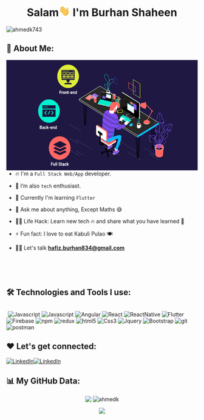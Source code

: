 <h1 align="center">Salam<img src="https://raw.githubusercontent.com/ABSphreak/ABSphreak/master/gifs/Hi.gif" width="30px"> I'm Burhan Shaheen</h1>
<p align="left"> <img src="https://komarev.com/ghpvc/?username=ahmedk743&label=Profile%20views&color=129e00&style=plastic" alt="ahmedk743" /> </p>

## 👨 About Me:

<img  src="./fullstackdeveloper.gif" height="290px" align="right" />

- :fire: I'm a `Full Stack Web/App` developer.

- 🔭 I’m also `tech` enthusiast.

- 🌱 Currently I'm learning `Flutter`

- 💬 Ask me about anything, Except Maths :sweat_smile:

- 👨‍💻 Life Hack: Learn new tech :fire: and share what you have learned :tada:

- ⚡ Fun fact: I love to eat Kabuli Pulao 🍽

- 🙋‍♂️ Let's talk **hafiz.burhan834@gmail.com**

<br />
<br />
<br />

## 🛠️ Technologies and Tools I use:

<p>
  <img alt"C++" src"https://img.shields.io/badge/C%2B%2B-00599C?style=for-the-badge&logo=c%2B%2B&logoColor=white" height="25px"/>
 <img alt="Javascript" src="https://img.shields.io/badge/typescript-%23007ACC.svg?style=for-the-badge&logo=typescript&logoColor=white"  height="25px"/>
 <img alt="Javascript" src="https://img.shields.io/badge/JavaScript-323330?style=for-the-badge&logo=javascript&logoColor=F7DF1E"  height="25px"/>
 <img alt="Angular" src="https://img.shields.io/badge/Angular-DD0031?style=for-the-badge&logo=angular&logoColor=white" height="25px"/>
 <img alt="React" src="https://img.shields.io/badge/React-20232A?style=for-the-badge&logo=react&logoColor=61DAFB" height="25px"/>
 <img alt="ReactNative" src="https://img.shields.io/badge/react_native-%2320232a.svg?style=for-the-badge&logo=react&logoColor=%2361DAFB" height="25px"/>
 <img alt="Flutter" src="https://img.shields.io/badge/Flutter-02569B?style=for-the-badge&logo=flutter&logoColor=white" height="25px"/>
 
 
 <img alt="Firebase" src="https://img.shields.io/badge/firebase-%23039BE5.svg?style=for-the-badge&logo=firebase"  height="25px"/>
 

<img alt="npm" src="https://img.shields.io/badge/NPM-%23000000.svg?style=for-the-badge&logo=npm&logoColor=white" height="25px"/>
<img alt="redux" src="https://img.shields.io/badge/-Redux-764ABC?style=flat-square&logo=redux&logoColor=white" height="25px"/>
 
<!-- <img alt="Tailwidcss" src="https://img.shields.io/badge/Tailwind_CSS-38B2AC?style=for-the-badge&logo=tailwind-css&logoColor=white" height="25px"/> -->

<!-- <img alt="Material UI" src="https://img.shields.io/badge/Material--UI-0081CB?style=for-the-badge&logo=material-ui&logoColor=white" height="25px"/> -->
<!-- <img alt="Python" src="https://img.shields.io/badge/Python-14354C?style=for-the-badge&logo=python&logoColor=white" height="25px"/> -->
<!-- <img alt="Markdown" src="https://img.shields.io/badge/Markdown-000000?style=for-the-badge&logo=markdown&logoColor=white"  height="25px"/> -->
<img alt="html5" src="https://img.shields.io/badge/HTML5-E34F26?style=for-the-badge&logo=html5&logoColor=white" height="25px"/>
<img alt="Css3" src="https://img.shields.io/badge/CSS3-1572B6?style=for-the-badge&logo=css3&logoColor=white" height="25px"/>
<img alt="Jquery" src="https://img.shields.io/badge/jquery-%230769AD.svg?style=for-the-badge&logo=jquery&logoColor=white" height="25px"/>
 <img alt="Bootstrap" src="https://img.shields.io/badge/Bootstrap-563D7C?style=for-the-badge&logo=bootstrap&logoColor=white" height="25px"/>
 
<img alt="git" src="https://img.shields.io/badge/-Git-F05032?style=flat-square&logo=git&logoColor=white" height="25px"/>
<!-- <img alt="Brave browser" src="https://img.shields.io/badge/-Brave_Browser-FB542B?style=flat-square&logo=brave&logoColor=white" height="25px"/> -->
<!--  <img alt="github actions" src="https://img.shields.io/badge/-Github_Actions-2088FF?style=flat-square&logo=github-actions&logoColor=white" height="25px"/> -->
 <img alt="postman" src="https://img.shields.io/badge/-Postman-00C7B7?style=flat-square&logo=postman&logoColor=white" height="25px"/>
</p>

## ❤️ Let's get connected:
<p>
<a href="https://www.linkedin.com/in/burhan-shaheen-49b3aa1b0" target="_blank"><img alt="LinkedIn" src="https://img.shields.io/badge/linkedin-%230077B5.svg?&style=for-the-badge&logo=linkedin&logoColor=white"  height="30px"/></a><a href="hafiz.burhan834@gmail.com" target="_blank"><img alt="LinkedIn" src="https://img.shields.io/badge/Gmail-D14836?style=for-the-badge&logo=gmail&logoColor=white"  height="30px"/></a>
 
 </p>

## 📊 My GitHub Data:

<div align="center">
  <img align="center" src="https://github-readme-stats.anuraghazra1.vercel.app/api?username=burhanrepos&show_icons=true" />
  <img align="center" src="https://github-readme-streak-stats.herokuapp.com/?user=burhanrepos&" alt="ahmedk" />
 <p><img src="https://github-readme-stats.vercel.app/api/top-langs/?username=burhanrepos&layout=compact"><p>
</div>

